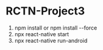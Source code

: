 # RCTN-Project3

1. npm install or npm install --force
2. npx react-native start
3. npx react-native run-android

